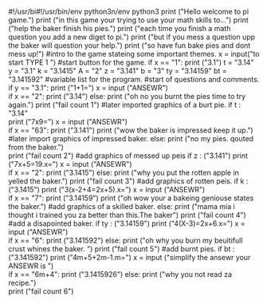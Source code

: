 #!/usr/bi#!/usr/bin/env python3n/env python3
print ("Hello welcome to pi game.")
print ("in this game your trying to use your math skills to...")
print ("help the baker finish his pies.")
print ("each time you finish a math question you add a new diget to pi.")
print ("but if you mess a question upp the baker will question your help.")
print ("so have fun bake pies and dont mess up!")
#intro to the game stateing some important themes.
x = input("to start TYPE 1 ")
#start button for the game.
if x == "1":
        print ("3.1")
t = "3.14"
y = "3.1"
k = "3.1415"
A = "2"
z = "3.141"
b = "3"
ty = "3.14159"
bt = "3.141592"
#variable list for the program.
#start of questions and comments.
if y == "3.1":
        print ("1+1=")
x = input ("ANSEWR")    
if x == "2":
    print ("3.14")
else:
        print ("oh no you burnt the pies time to try again.")
        print ("fail count 1")
#later imported graphics of a burt pie.
if t : "3.14"    
print ("7x9=")
x = input ("ANSEWR")    
if x == "63":
    print ("3.141")
    print ("wow the baker is impressed keep it up.")
#later import graphics of impressed baker.
else:
 print ("no my pies. qouted from the baker.")       
 print ("fail count 2")
#add graphics of messed up peis
if z : ("3.141")
print ("7x+5=19.x=")
x = input ("ANSEWR")    
if x == "2":
    print ("3.1415")
else:
    print ("why you put the rotten apple in yelled the baker.")
    print ("fail count 3")
#add graphics of rotten peis.
if k : ("3.1415")
print ("3(x-2+4=2x+5).x=")
x = input ("ANSEWR")    
if x == "7":
    print ("3.14159")
    print ("oh wow your a bakeing geniouse states the baker.")
#add graphics of a skilled baker.
else:
    print ("mama mia i thought i trained you za better than this.The baker")
    print ("fail count 4")
#add a disapointed baker.
if ty : ("3.14159")
print ("4(X-3)=2x+6.x=")
x = input ("ANSEWR")    
if x == "6":
    print ("3.141592")
else:
    print ("oh why you burn my beuitifull crust whines the baker. ")
    print ("fail count 5")
    #add burnt pies.
    if bt : ("3.141592")
print ("4m+5+2m-1.m=")
x = input ("simplify the ansewr your ANSEWR is ")    
if x == "6m+4":
    print ("3.1415926")
else:
 print ("why you not read za recipe.")   
 print ("fail count 6")
